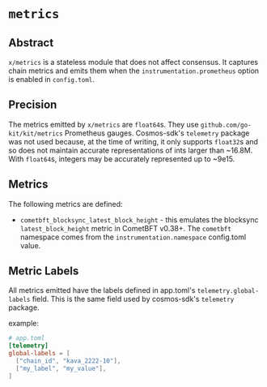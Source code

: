 <!--
order: 0
title: "Metrics Overview"
parent:
  title: "metrics"
-->

# `metrics`


## Abstract

`x/metrics` is a stateless module that does not affect consensus. It captures chain metrics and emits them when the `instrumentation.prometheus` option is enabled in `config.toml`.

## Precision

The metrics emitted by `x/metrics` are `float64`s. They use `github.com/go-kit/kit/metrics` Prometheus gauges. Cosmos-sdk's `telemetry` package was not used because, at the time of writing, it only supports `float32`s and so does not maintain accurate representations of ints larger than ~16.8M. With `float64`s, integers may be accurately represented up to ~9e15.

## Metrics

The following metrics are defined:
* `cometbft_blocksync_latest_block_height` - this emulates the blocksync `latest_block_height` metric in CometBFT v0.38+. The `cometbft` namespace comes from the `instrumentation.namespace` config.toml value.

## Metric Labels

All metrics emitted have the labels defined in app.toml's `telemetry.global-labels` field. This is the same field used by cosmos-sdk's `telemetry` package.

example:
```toml
# app.toml
[telemetry]
global-labels = [
  ["chain_id", "kava_2222-10"],
  ["my_label", "my_value"],
]
```
